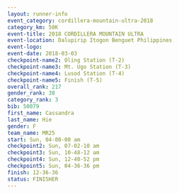 ```yaml
---
layout: runner-info 
event_category: cordillera-mountain-ultra-2018 
category_km: 50K 
event-title: 2018 CORDILLERA MOUNTAIN ULTRA 
event-location: Dalupirip Itogon Benguet Philippines 
event-logo: 
event-date: 2018-03-03 
checkpoint-name2: Oling Station (T-2) 
checkpoint-name3: Mt. Ugo Station (T-3) 
checkpoint-name4: Lusod Station (T-4) 
checkpoint-name5: Finish (T-5) 
overall_rank: 217
gender_rank: 38
category_rank: 3
bib: 50079
first_name: Cassandra
last_name: Hie
gender: F
team_name: MR25
start: Sun, 04-00-00 am
checkpoint2: Sun, 07-02-10 am
checkpoint3: Sun, 10-48-12 am
checkpoint4: Sun, 12-40-52 pm
checkpoint5: Sun, 04-36-36 pm
finish: 12-36-36
status: FINISHER
---
```

